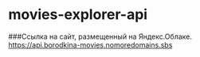 # movies-explorer-api

###Ссылка на сайт, размещенный на Яндекс.Облаке.
https://api.borodkina-movies.nomoredomains.sbs
